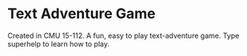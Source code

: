 # Text Adventure Game
 Created in CMU 15-112. A fun, easy to play text-adventure game. Type superhelp to learn how to play. 
